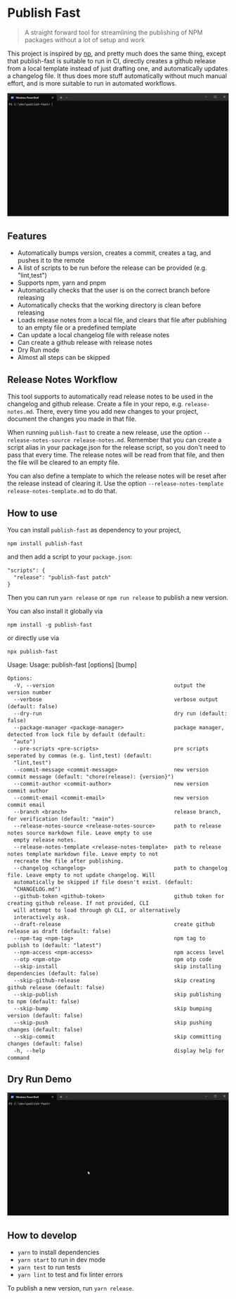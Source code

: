 # Publish Fast

> A straight forward tool for streamlining the publishing of NPM packages without a lot of setup and work

This project is inspired by [np](https://github.com/sindresorhus/np), and pretty much does the same thing,
except that publish-fast is suitable to run in CI, directly creates a github release from a local template
instead of just drafting one, and automatically updates a changelog file. It thus does more stuff automatically
without much manual effort, and is more suitable to run in automated workflows.

![pf-release.gif](pf-release.gif)

## Features

- Automatically bumps version, creates a commit, creates a tag, and pushes it to the remote
- A list of scripts to be run before the release can be provided (e.g. "lint,test")
- Supports npm, yarn and pnpm
- Automatically checks that the user is on the correct branch before releasing
- Automatically checks that the working directory is clean before releasing
- Loads release notes from a local file, and clears that file after publishing to an empty file or a predefined template
- Can update a local changelog file with release notes
- Can create a github release with release notes
- Dry Run mode
- Almost all steps can be skipped

## Release Notes Workflow

This tool supports to automatically read release notes to be used in the changelog and github release.
Create a file in your repo, e.g. `release-notes.md`. There, every time you add new changes to your project,
document the changes you made in that file.

When running `publish-fast` to create a new release, use the option `--release-notes-source release-notes.md`.
Remember that you can create a script alias in your package.json for the release script, so you don't need to
pass that every time. The release notes will be read from that file, and then the file will be cleared to an empty
file.

You can also define a template to which the release notes will be reset after the release instead of clearing it.
Use the option `--release-notes-template release-notes-template.md` to do that.

## How to use

You can install `publish-fast` as dependency to your project, 

    npm install publish-fast

and then add a script to your `package.json`:

    "scripts": {
      "release": "publish-fast patch"
    }

Then you can run `yarn release` or `npm run release` to publish a new version.

You can also install it globally via

    npm install -g publish-fast

or directly use via

    npx publish-fast

Usage:
    Usage: publish-fast [options] [bump]
    
    Options:
      -V, --version                                      output the version number
      --verbose                                          verbose output (default: false)
      --dry-run                                          dry run (default: false)
      --package-manager <package-manager>                package manager, detected from lock file by default (default:
      "auto")
      --pre-scripts <pre-scripts>                        pre scripts seperated by commas (e.g. lint,test) (default:
      "lint,test")
      --commit-message <commit-message>                  new version commit message (default: "chore(release): {version}")
      --commit-author <commit-author>                    new version commit author
      --commit-email <commit-email>                      new version commit email
      --branch <branch>                                  release branch, for verification (default: "main")
      --release-notes-source <release-notes-source>      path to release notes source markdown file. Leave empty to use
      empty release notes.
      --release-notes-template <release-notes-template>  path to release notes template markdown file. Leave empty to not
      recreate the file after publishing.
      --changelog <changelog>                            path to changelog file. Leave empty to not update changelog. Will
      automatically be skipped if file doesn't exist. (default:
      "CHANGELOG.md")
      --github-token <github-token>                      github token for creating github release. If not provided, CLI
      will attempt to load through gh CLI, or alternatively
      interactively ask.
      --draft-release                                    create github release as draft (default: false)
      --npm-tag <npm-tag>                                npm tag to publish to (default: "latest")
      --npm-access <npm-access>                          npm access level
      --otp <npm-otp>                                    npm otp code
      --skip-install                                     skip installing dependencies (default: false)
      --skip-github-release                              skip creating github release (default: false)
      --skip-publish                                     skip publishing to npm (default: false)
      --skip-bump                                        skip bumping version (default: false)
      --skip-push                                        skip pushing changes (default: false)
      --skip-commit                                      skip committing changes (default: false)
      -h, --help                                         display help for command

## Dry Run Demo

![pf-dryrun.gif](pf-dryrun.gif)

## How to develop

- `yarn` to install dependencies
- `yarn start` to run in dev mode
- `yarn test` to run tests
- `yarn lint` to test and fix linter errors

To publish a new version, run `yarn release`.
